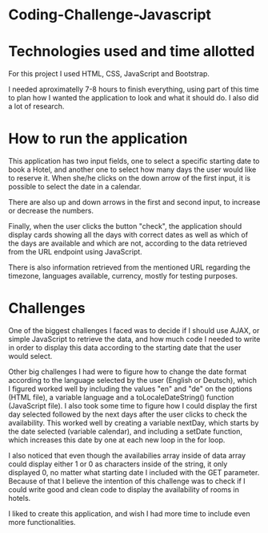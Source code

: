 # Coding-Challenge-Javascript

# Technologies used and time allotted
For this project I used HTML, CSS, JavaScript and Bootstrap. 

I needed aproximatelly 7-8 hours to finish everything, using part of this time to plan how I wanted the application to look and what it should do. I also did a lot of research.

# How to run the application
This application has two input fields, one to select a specific starting date to book a Hotel, and another one to select how many days the user would like to reserve it. When she/he clicks on the down arrow of the first input, it is possible to select the date in a calendar.

There are also up and down arrows in the first and second input, to increase or decrease the numbers.

Finally, when the user clicks the button "check", the application should display cards showing all the days with correct dates as well as which of the days are available and which are not, according to the data retrieved from the URL endpoint using JavaScript.

There is also information retrieved from the mentioned URL regarding the timezone, languages available, currency, mostly for testing purposes.

# Challenges
One of the biggest challenges I faced was to decide if I should use AJAX, or simple JavaScript to retrieve the data, and how much code I needed to write in order to display this data according to the starting date that the user would select.

Other big challenges I had were to figure how to change the date format according to the language selected by the user (English or Deutsch), which I figured worked well by including the values "en" and "de" on the options (HTML file), a variable language and a toLocaleDateString() function (JavaScript file). I also took some time to figure how I could display the first day selected followed by the next days after the user clicks to check the availability. This worked well by creating a variable nextDay, which starts by the date selected (variable calendar), and including a setDate function, which increases this date by one at each new loop in the for loop.

I also noticed that even though the availabilies array inside of data array could display either 1 or 0 as characters inside of the string, it only displayed 0, no matter what starting date I included with the GET parameter. Because of that I believe the intention of this challenge was to check if I could write good and clean code to display the availability of rooms in hotels.

I liked to create this application, and wish I had more time to include even more functionalities.
